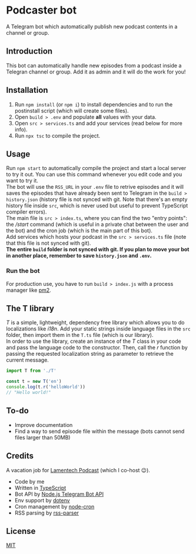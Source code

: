 # Podcaster bot

A Telegram bot which automatically publish new podcast contents in a channel or group.

## Introduction

This bot can automatically handle new episodes from a podcast inside a Telegran channel or group. Add it as admin and it will do the work for you!

## Installation

1. Run `npm install` (or `npm i`) to install dependencies and to run the postinstall script (which will create some files).  
2. Open `build > .env` and populate **all** values with your data.  
3. Open `src > services.ts` and add your services (read below for more info).  
4. Run `npx tsc` to compile the project.

## Usage

Run `npm start` to automatically compile the project and start a local server to try it out. You can use this command whenever you edit code and you want to try it.  
The bot will use the `RSS_URL` in your `.env` file to retrive episodes and it will saves the episodes that have already been sent to Telegram in the `build > history.json` (history file is not synced with git. Note that there's an empty history file inside `src`, which is never used but useful to prevent TypeScript compiler errors).  
The main file is `src > index.ts`, where you can find the two "entry points": the */start* command (which is useful in a private chat between the user and the bot) and the cron job (which is the main part of this bot).  
Add services which hosts your podcast in the `src > services.ts` file (note that this file is not synced with git).  
**The entire `build` folder is not synced with git. If you plan to move your bot in another place, remember to save `history.json` and `.env`.**

### Run the bot

For production use, you have to run `build > index.js` with a process manager like [pm2](https://pm2.keymetrics.io/).

## The T library

*T* is a simple, lightweight, dependency free library which allows you to do localizations like *i18n*. Add your static strings inside language files in the `src` folder, then import them in the `T.ts` file (which is our library).  
In order to use the library, create an instance of the *T* class in your code and pass the language code to the constructor. Then, call the *r* function by passing the requested localization string as parameter to retrieve the current message.

```ts
import T from './T'

const t = new T('en')
console.log(t.r('helloWorld'))
// "Hello world!"
```

## To-do

- Improve documentation  
- Find a way to send episode file within the message (bots cannot send files larger than 50MB)

## Credits

A vacation job for [Lamentech Podcast](https://linktr.ee/lamentech) (which I co-host 😉).

- Code by me  
- Written in [TypeScript](https://www.typescriptlang.org)  
- Bot API by [Node.js Telegram Bot API](https://github.com/yagop/node-telegram-bot-api)  
- Env support by [dotenv](https://github.com/motdotla/dotenv)  
- Cron management by [node-cron](https://github.com/kelektiv/node-cron)  
- RSS parsing by [rss-parser](https://github.com/rbren/rss-parser)  

## License

[MIT](https://choosealicense.com/licenses/mit/)
